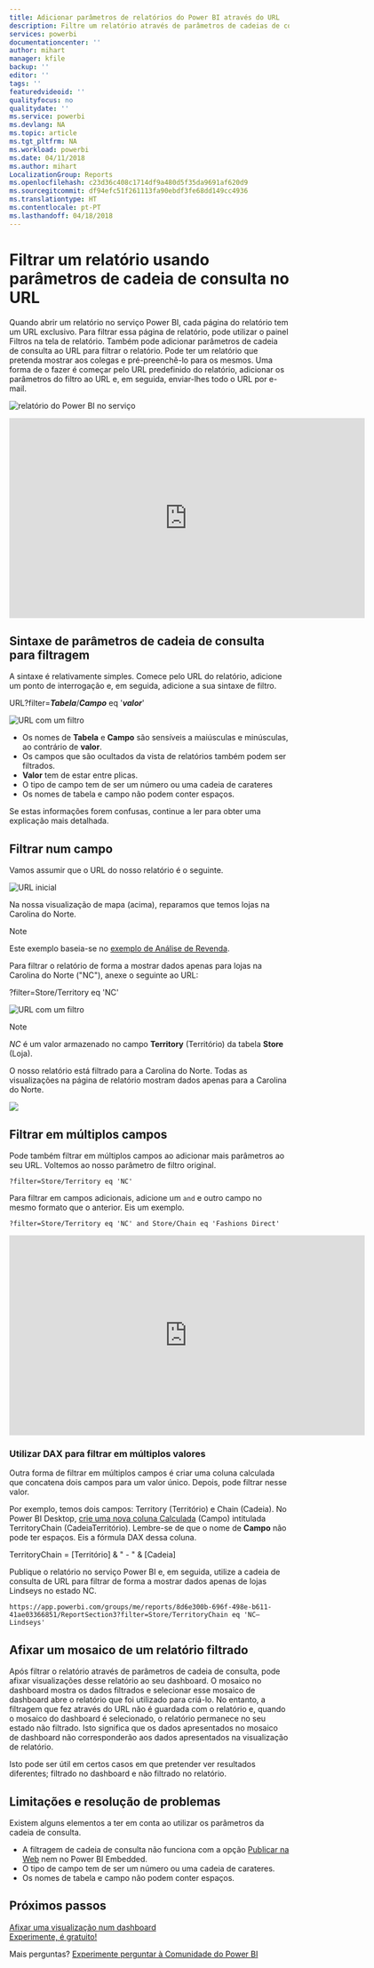 ```yaml
---
title: Adicionar parâmetros de relatórios do Power BI através do URL
description: Filtre um relatório através de parâmetros de cadeias de consulta de URL e, se pretender, filtre com base em mais de um campo.
services: powerbi
documentationcenter: ''
author: mihart
manager: kfile
backup: ''
editor: ''
tags: ''
featuredvideoid: ''
qualityfocus: no
qualitydate: ''
ms.service: powerbi
ms.devlang: NA
ms.topic: article
ms.tgt_pltfrm: NA
ms.workload: powerbi
ms.date: 04/11/2018
ms.author: mihart
LocalizationGroup: Reports
ms.openlocfilehash: c23d36c408c1714df9a480d5f35da9691af620d9
ms.sourcegitcommit: df94efc51f261113fa90ebdf3fe68dd149cc4936
ms.translationtype: HT
ms.contentlocale: pt-PT
ms.lasthandoff: 04/18/2018
---
```

# <a name="filter-a-report-using-query-string-parameters-in-the-url"></a>Filtrar um relatório usando parâmetros de cadeia de consulta no URL
Quando abrir um relatório no serviço Power BI, cada página do relatório tem um URL exclusivo. Para filtrar essa página de relatório, pode utilizar o painel Filtros na tela de relatório.  Também pode adicionar parâmetros de cadeia de consulta ao URL para filtrar o relatório. Pode ter um relatório que pretenda mostrar aos colegas e pré-preenchê-lo para os mesmos. Uma forma de o fazer é começar pelo URL predefinido do relatório, adicionar os parâmetros do filtro ao URL e, em seguida, enviar-lhes todo o URL por e-mail.

![relatório do Power BI no serviço](media/service-url-filters/power-bi-report2.png)

<iframe width="640" height="360" src="https://www.youtube.com/embed/WQFtN8nvM4A?list=PLv2BtOtLblH3YE_Ycas5B1GtcoFfJXavO&amp;showinfo=0" frameborder="0" allowfullscreen></iframe>

## <a name="query-string-parameter-syntax-for-filtering"></a>Sintaxe de parâmetros de cadeia de consulta para filtragem
A sintaxe é relativamente simples. Comece pelo URL do relatório, adicione um ponto de interrogação e, em seguida, adicione a sua sintaxe de filtro.

URL?filter=***Tabela***/***Campo*** eq '***valor***'

![URL com um filtro](media/service-url-filters/power-bi-filter-urls7b.png)

* Os nomes de **Tabela** e **Campo** são sensíveis a maiúsculas e minúsculas, ao contrário de **valor**.
* Os campos que são ocultados da vista de relatórios também podem ser filtrados.
* **Valor** tem de estar entre plicas.
* O tipo de campo tem de ser um número ou uma cadeia de carateres
* Os nomes de tabela e campo não podem conter espaços.

Se estas informações forem confusas, continue a ler para obter uma explicação mais detalhada.  

## <a name="filter-on-a-field"></a>Filtrar num campo
Vamos assumir que o URL do nosso relatório é o seguinte.

![URL inicial](media/service-url-filters/power-bi-filter-urls6.png)

Na nossa visualização de mapa (acima), reparamos que temos lojas na Carolina do Norte.

>[!NOTE]
>Este exemplo baseia-se no [exemplo de Análise de Revenda](sample-datasets.md).
> 

Para filtrar o relatório de forma a mostrar dados apenas para lojas na Carolina do Norte ("NC"), anexe o seguinte ao URL:

?filter=Store/Territory eq 'NC'

![URL com um filtro](media/service-url-filters/power-bi-filter-urls7.png)

>[!NOTE]
>*NC* é um valor armazenado no campo **Territory** (Território) da tabela **Store** (Loja).
> 
> 

O nosso relatório está filtrado para a Carolina do Norte. Todas as visualizações na página de relatório mostram dados apenas para a Carolina do Norte.

![](media/service-url-filters/power-bi-report4.png)

## <a name="filter-on-multiple-fields"></a>Filtrar em múltiplos campos
Pode também filtrar em múltiplos campos ao adicionar mais parâmetros ao seu URL. Voltemos ao nosso parâmetro de filtro original.

```
?filter=Store/Territory eq 'NC'
```

Para filtrar em campos adicionais, adicione um `and` e outro campo no mesmo formato que o anterior. Eis um exemplo.

```
?filter=Store/Territory eq 'NC' and Store/Chain eq 'Fashions Direct'
```

<iframe width="640" height="360" src="https://www.youtube.com/embed/0sDGKxOaC8w?showinfo=0" frameborder="0" allowfullscreen></iframe>


### <a name="using-dax-to-filter-on-multiple-values"></a>Utilizar DAX para filtrar em múltiplos valores
Outra forma de filtrar em múltiplos campos é criar uma coluna calculada que concatena dois campos para um valor único. Depois, pode filtrar nesse valor.

Por exemplo, temos dois campos: Territory (Território) e Chain (Cadeia). No Power BI Desktop, [crie uma nova coluna Calculada](desktop-tutorial-create-calculated-columns.md) (Campo) intitulada TerritoryChain (CadeiaTerritório). Lembre-se de que o nome de **Campo** não pode ter espaços. Eis a fórmula DAX dessa coluna.

TerritoryChain = [Território] & " - " & [Cadeia]

Publique o relatório no serviço Power BI e, em seguida, utilize a cadeia de consulta de URL para filtrar de forma a mostrar dados apenas de lojas Lindseys no estado NC.

    https://app.powerbi.com/groups/me/reports/8d6e300b-696f-498e-b611-41ae03366851/ReportSection3?filter=Store/TerritoryChain eq 'NC–Lindseys'

## <a name="pin-a-tile-from-a-filtered-report"></a>Afixar um mosaico de um relatório filtrado
Após filtrar o relatório através de parâmetros de cadeia de consulta, pode afixar visualizações desse relatório ao seu dashboard. O mosaico no dashboard mostra os dados filtrados e selecionar esse mosaico de dashboard abre o relatório que foi utilizado para criá-lo.  No entanto, a filtragem que fez através do URL não é guardada com o relatório e, quando o mosaico do dashboard é selecionado, o relatório permanece no seu estado não filtrado.  Isto significa que os dados apresentados no mosaico de dashboard não corresponderão aos dados apresentados na visualização de relatório.

Isto pode ser útil em certos casos em que pretender ver resultados diferentes; filtrado no dashboard e não filtrado no relatório.

## <a name="limitations-and-troubleshooting"></a>Limitações e resolução de problemas
Existem alguns elementos a ter em conta ao utilizar os parâmetros da cadeia de consulta.

* A filtragem de cadeia de consulta não funciona com a opção [Publicar na Web](service-publish-to-web.md) nem no Power BI Embedded.   
* O tipo de campo tem de ser um número ou uma cadeia de carateres.
* Os nomes de tabela e campo não podem conter espaços.

## <a name="next-steps"></a>Próximos passos
[Afixar uma visualização num dashboard](service-dashboard-pin-tile-from-report.md)  
[Experimente, é gratuito!](https://powerbi.com/)

Mais perguntas? [Experimente perguntar à Comunidade do Power BI](http://community.powerbi.com/)

